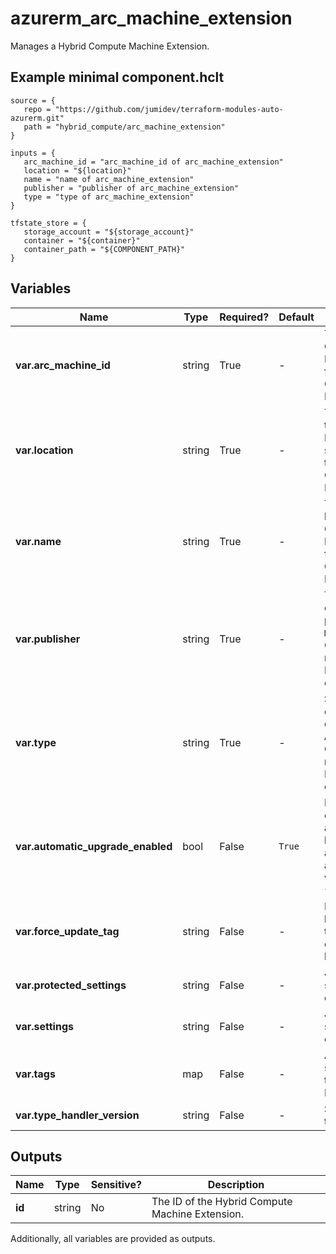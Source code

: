 # azurerm_arc_machine_extension

Manages a Hybrid Compute Machine Extension.

## Example minimal component.hclt

```hcl
source = {
   repo = "https://github.com/jumidev/terraform-modules-auto-azurerm.git" 
   path = "hybrid_compute/arc_machine_extension" 
}

inputs = {
   arc_machine_id = "arc_machine_id of arc_machine_extension" 
   location = "${location}" 
   name = "name of arc_machine_extension" 
   publisher = "publisher of arc_machine_extension" 
   type = "type of arc_machine_extension" 
}

tfstate_store = {
   storage_account = "${storage_account}" 
   container = "${container}" 
   container_path = "${COMPONENT_PATH}" 
}

```

## Variables

| Name | Type | Required? |  Default  |  Description |
| ---- | ---- | --------- |  ----------- | ----------- |
| **var.arc_machine_id** | string | True | -  |  The ID of the Hybrid Compute Machine Extension. Changing this forces a new Hybrid Compute Machine Extension to be created. | 
| **var.location** | string | True | -  |  The Azure Region where the Hybrid Compute Machine Extension should exist. Changing this forces a new Hybrid Compute Machine Extension to be created. | 
| **var.name** | string | True | -  |  The name which should be used for this Hybrid Compute Machine Extension. Changing this forces a new Hybrid Compute Machine Extension to be created. | 
| **var.publisher** | string | True | -  |  The name of the extension handler publisher, such as `Microsoft.Azure.Monitor`. Changing this forces a new Hybrid Compute Machine Extension to be created. | 
| **var.type** | string | True | -  |  Specifies the type of the extension. For example `CustomScriptExtension` or `AzureMonitorLinuxAgent`. Changing this forces a new Hybrid Compute Machine Extension to be created. | 
| **var.automatic_upgrade_enabled** | bool | False | `True`  |  Indicates whether the extension should be automatically upgraded by the platform if there is a newer version available. Supported values are `true` and `false`. Defaults to `true`. | 
| **var.force_update_tag** | string | False | -  |  How the extension handler should be forced to update even if the extension configuration has not changed. | 
| **var.protected_settings** | string | False | -  |  Json formatted protected settings for the extension. | 
| **var.settings** | string | False | -  |  Json formatted public settings for the extension. | 
| **var.tags** | map | False | -  |  A mapping of tags which should be assigned to the Hybrid Compute Machine Extension. | 
| **var.type_handler_version** | string | False | -  |  Specifies the version of the script handler. | 



## Outputs

| Name | Type | Sensitive? | Description |
| ---- | ---- | --------- | --------- |
| **id** | string | No  | The ID of the Hybrid Compute Machine Extension. | 

Additionally, all variables are provided as outputs.

